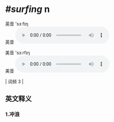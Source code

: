 # ***\#surfing*** n
英音 'sɜːfɪŋ  
英音
<audio src="./media/surfing1.aac" controls="controls"></audio>

美音 'sɜːrfɪŋ  
美音
<audio src="./media/surfing2.aac" controls="controls"></audio>



| 词频 3 |  

英文释义
---
### 1.**冲浪**  


